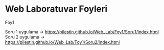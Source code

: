# Web Laboratuvar Foyleri 

Föy1 

Soru 1 uygulama -> https://pilestin.github.io/Web_Lab/Foy1/Soru1/index.html 
Soru 2 uygulama -> https://pilestin.github.io/Web_Lab/Foy1/Soru2/index.html 
